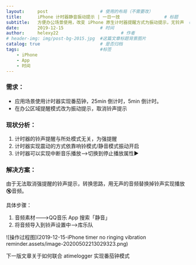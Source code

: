 ```yaml
---
layout:     post   				    # 使用的布局（不需要改）
title:      iPhone 计时器静音振动提示 | 一日一技 				# 标题 
subtitle:   方便办公场景使用，改变 iPhone 原生计时器提醒方式为振动提示，无铃声  #副标题
date:       2019-12-15 				# 时间
author:     helexy22 						# 作者
# header-img: img/post-bg-2015.jpg  #这篇文章标题背景图片
catalog: true 						# 是否归档
tags:								#标签
    - iPhone
    - App
    - 时间
---
```


### 需求：

- 应用场景使用计时器实现番茄钟，25min 倒计时，5min 倒计时。
- 在办公区域提醒模式改为振动提示，取消铃声提示

### 现状分析：

1. 计时器的铃声提醒与所处模式无关，为强提醒
2. 计时器实现震动的方式依靠响铃模式/静音模式振动开启
3. 计时器可以实现中断音乐播放-->切换到停止播放属性▶

### 解决方案：

由于无法取消强提醒的铃声提示，转换思路，用无声的音频替换掉铃声实现播放🔇音频。

具体步骤：

1. 音频素材--->QQ音乐 App 搜索「静音」
2. 将音频导入到铃声设置中-->库乐队

![操作过程图](2019-12-15-iPhone timer no ringing vibration reminder.assets/image-20200502213029323.png)

下一版文章关于如何联合 atimelogger 实现番茄钟模式

